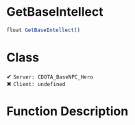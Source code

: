 # GetBaseIntellect
```js	
float GetBaseIntellect()
```
# Class
✔ `Server: CDOTA_BaseNPC_Hero`  
✖ `Client: undefined`  

# Function Description

